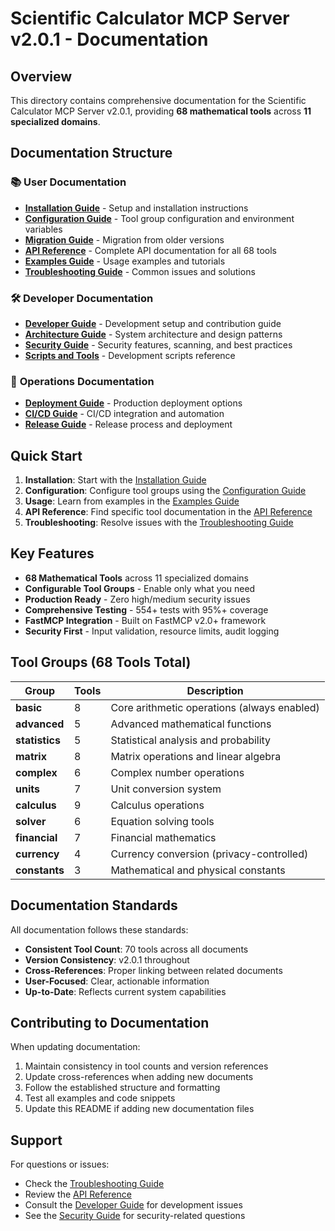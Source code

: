 # Scientific Calculator MCP Server v2.0.1 - Documentation

## Overview

This directory contains comprehensive documentation for the Scientific Calculator MCP Server v2.0.1, providing **68 mathematical tools** across **11 specialized domains**.

## Documentation Structure

### 📚 **User Documentation**
- **[Installation Guide](installation.md)** - Setup and installation instructions
- **[Configuration Guide](configuration.md)** - Tool group configuration and environment variables
- **[Migration Guide](migration.md)** - Migration from older versions
- **[API Reference](api_reference.md)** - Complete API documentation for all 68 tools
- **[Examples Guide](examples.md)** - Usage examples and tutorials
- **[Troubleshooting Guide](troubleshooting.md)** - Common issues and solutions

### 🛠️ **Developer Documentation**
- **[Developer Guide](developer_guide.md)** - Development setup and contribution guide
- **[Architecture Guide](architecture.md)** - System architecture and design patterns
- **[Security Guide](security.md)** - Security features, scanning, and best practices
- **[Scripts and Tools](scripts_and_tools.md)** - Development scripts reference

### 🚀 **Operations Documentation**
- **[Deployment Guide](deployment.md)** - Production deployment options
- **[CI/CD Guide](ci_cd.md)** - CI/CD integration and automation
- **[Release Guide](release.md)** - Release process and deployment

## Quick Start

1. **Installation**: Start with the [Installation Guide](installation.md)
2. **Configuration**: Configure tool groups using the [Configuration Guide](configuration.md)
3. **Usage**: Learn from examples in the [Examples Guide](examples.md)
4. **API Reference**: Find specific tool documentation in the [API Reference](api_reference.md)
5. **Troubleshooting**: Resolve issues with the [Troubleshooting Guide](troubleshooting.md)

## Key Features

- **68 Mathematical Tools** across 11 specialized domains
- **Configurable Tool Groups** - Enable only what you need
- **Production Ready** - Zero high/medium security issues
- **Comprehensive Testing** - 554+ tests with 95%+ coverage
- **FastMCP Integration** - Built on FastMCP v2.0+ framework
- **Security First** - Input validation, resource limits, audit logging

## Tool Groups (68 Tools Total)

| Group | Tools | Description |
|-------|-------|-------------|
| **basic** | 8 | Core arithmetic operations (always enabled) |
| **advanced** | 5 | Advanced mathematical functions |
| **statistics** | 5 | Statistical analysis and probability |
| **matrix** | 8 | Matrix operations and linear algebra |
| **complex** | 6 | Complex number operations |
| **units** | 7 | Unit conversion system |
| **calculus** | 9 | Calculus operations |
| **solver** | 6 | Equation solving tools |
| **financial** | 7 | Financial mathematics |
| **currency** | 4 | Currency conversion (privacy-controlled) |
| **constants** | 3 | Mathematical and physical constants |

## Documentation Standards

All documentation follows these standards:
- **Consistent Tool Count**: 70 tools across all documents
- **Version Consistency**: v2.0.1 throughout
- **Cross-References**: Proper linking between related documents
- **User-Focused**: Clear, actionable information
- **Up-to-Date**: Reflects current system capabilities

## Contributing to Documentation

When updating documentation:
1. Maintain consistency in tool counts and version references
2. Update cross-references when adding new documents
3. Follow the established structure and formatting
4. Test all examples and code snippets
5. Update this README if adding new documentation files

## Support

For questions or issues:
- Check the [Troubleshooting Guide](troubleshooting.md)
- Review the [API Reference](API_REFERENCE.md)
- Consult the [Developer Guide](DEVELOPER_GUIDE.md) for development issues
- See the [Security Guide](security.md) for security-related questions
